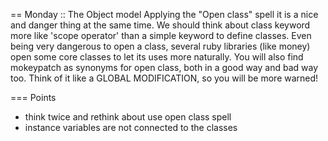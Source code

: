 == Monday :: The Object model
 Applying the "Open class" spell it is a nice and danger thing at the same time. We should think about class keyword more like 'scope operator' than a simple keyword to define classes. Even being very dangerous to open a class, several ruby libraries (like money) open some core classes to let its uses more naturally. You will also find mokeypatch as synonyms for open class, both in a good way and bad way too. Think of it like a GLOBAL MODIFICATION, so you will be more warned!

=== Points
 * think twice and rethink about use open class spell
 * instance variables are not connected to the classes
